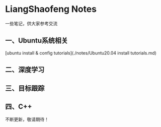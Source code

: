 # LiangShaofeng Notes

一些笔记，供大家参考交流

## 一、Ubuntu系统相关

 [ubuntu install & config tutorials](./notes/Ubuntu20.04 install tutorials.md) 







## 二、深度学习







## 三、目标跟踪







## 四、C++







不断更新，敬请期待！